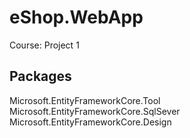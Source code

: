 # eShop.WebApp
Course: Project 1

## Packages
Microsoft.EntityFrameworkCore.Tool
Microsoft.EntityFrameworkCore.SqlSever
Microsoft.EntityFrameworkCore.Design
